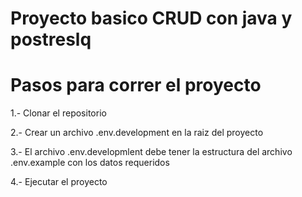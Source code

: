 
# Proyecto basico CRUD con java y postreslq

# Pasos para correr el proyecto

1.- Clonar el repositorio

2.- Crear un archivo .env.development en la raiz del proyecto

3.- El archivo .env.developmlent debe tener la estructura del archivo .env.example con los datos requeridos

4.- Ejecutar el proyecto